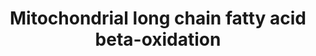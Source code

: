 ---
annotations:
- id: PW:0000738
  parent: classic metabolic pathway
  type: Pathway Ontology
  value: fatty acid beta degradation pathway
- id: PW:0000738
  parent: classic metabolic pathway
  type: Pathway Ontology
  value: fatty acid beta degradation pathway
- id: PW:0000002
  parent: classic metabolic pathway
  type: Pathway Ontology
  value: classic metabolic pathway
authors:
- N.Reyes
- MaintBot
- Thomas
- Khanspers
- Jildau
- MartijnVanIersel
- AlexanderPico
- Egonw
- Ddigles
- Zari
- MirellaKalafati
- Mkutmon
- IreneHemel
- Eweitz
citedin:
- link: 10.1159/000535120
  title: Human Monocytes Exposed to SARS-CoV-2 Display Features of Innate Immune Memory
    Producing High Levels of CXCL10 upon Restimulation (2023)
- link: 10.1177/11779322231155068
  title: 'New Insight Into Mechanisms of Hepatic Encephalopathy: An Integrative Analysis
    Approach to Identify Molecular Markers and Therapeutic Targets'
description: Proteins on this pathway have targeted assays available via the [https://assays.cancer.gov/available_assays?wp_id=WP368
  CPTAC Assay Portal]
last-edited: 2023-04-24
ndex: 8b53d41c-8b60-11eb-9e72-0ac135e8bacf
organisms:
- Homo sapiens
redirect_from:
- /index.php/Pathway:WP368
- /instance/WP368
- /instance/WP368_r126356
revision: r126356
schema-jsonld:
- '@context': https://schema.org/
  '@id': https://wikipathways.github.io/pathways/WP368.html
  '@type': Dataset
  creator:
    '@type': Organization
    name: WikiPathways
  description: Proteins on this pathway have targeted assays available via the [https://assays.cancer.gov/available_assays?wp_id=WP368
    CPTAC Assay Portal]
  keywords:
  - 3-Ketoacyl-CoA
  - ACADL
  - ACADM
  - ACADS
  - ACADVL
  - ACSL1
  - ACSL2
  - ACSL3
  - ACSL4
  - Acetyl-CoA
  - Acyl-CoA (n-2)
  - CPT1A
  - CPT2
  - DCI
  - EHHADH
  - HADHA
  - HADHSC
  - Long Chain Fatty Acid
  - Long chain Acyl-CoA
  - PECR
  - SCP2
  - SLC25A20
  - trans-D2-Enoyl-CoA
  license: CC0
  name: Mitochondrial long chain fatty acid beta-oxidation
seo: CreativeWork
title: Mitochondrial long chain fatty acid beta-oxidation
wpid: WP368
---
